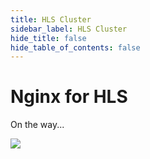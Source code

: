 ```yaml
---
title: HLS Cluster
sidebar_label: HLS Cluster
hide_title: false
hide_table_of_contents: false
---
```


# Nginx for HLS

On the way...

![](https://ossrs.net/gif/v1/sls.gif?site=ossrs.io&path=/lts/doc/en/v6/nginx-for-hls)


